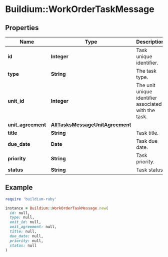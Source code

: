 # Buildium::WorkOrderTaskMessage

## Properties

| Name | Type | Description | Notes |
| ---- | ---- | ----------- | ----- |
| **id** | **Integer** | Task unique identifier. | [optional] |
| **type** | **String** | The task type. | [optional] |
| **unit_id** | **Integer** | The unit unique identifier associated with the task. | [optional] |
| **unit_agreement** | [**AllTasksMessageUnitAgreement**](AllTasksMessageUnitAgreement.md) |  | [optional] |
| **title** | **String** | Task title. | [optional] |
| **due_date** | **Date** | Task due date. | [optional] |
| **priority** | **String** | Task priority. | [optional] |
| **status** | **String** | Task status. | [optional] |

## Example

```ruby
require 'buildium-ruby'

instance = Buildium::WorkOrderTaskMessage.new(
  id: null,
  type: null,
  unit_id: null,
  unit_agreement: null,
  title: null,
  due_date: null,
  priority: null,
  status: null
)
```

